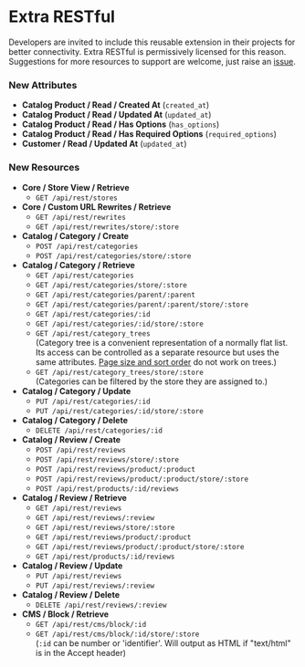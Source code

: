 # Extra RESTful

Developers are invited to include this reusable extension in their projects for better connectivity.
Extra RESTful is permissively licensed for this reason.
Suggestions for more resources to support are welcome,
just raise an [issue](https://github.com/clockworkgeek/Magento-Extra-RESTful/issues).

### New Attributes

- **Catalog Product / Read / Created At** (`created_at`)
- **Catalog Product / Read / Updated At** (`updated_at`)
- **Catalog Product / Read / Has Options** (`has_options`)
- **Catalog Product / Read / Has Required Options** (`required_options`)
- **Customer / Read / Updated At** (`updated_at`)

### New Resources

- **Core / Store View / Retrieve**
  - `GET /api/rest/stores`
- **Core / Custom URL Rewrites / Retrieve**
  - `GET /api/rest/rewrites`
  - `GET /api/rest/rewrites/store/:store`
- **Catalog / Category / Create**
  - `POST /api/rest/categories`
  - `POST /api/rest/categories/store/:store`
- **Catalog / Category / Retrieve**
  - `GET /api/rest/categories`
  - `GET /api/rest/categories/store/:store`
  - `GET /api/rest/categories/parent/:parent`
  - `GET /api/rest/categories/parent/:parent/store/:store`
  - `GET /api/rest/categories/:id`
  - `GET /api/rest/categories/:id/store/:store`
  - `GET /api/rest/category_trees`  
  (Category tree is a convenient representation  of a normally flat list.
  Its access can be controlled as a separate resource but uses the same attributes.
  [Page size and sort order](http://devdocs.magento.com/guides/m1x/api/rest/get_filters.html) do not work on trees.)
  - `GET /api/rest/category_trees/store/:store`  
  (Categories can be filtered by the store they are assigned to.)
- **Catalog / Category / Update**
  - `PUT /api/rest/categories/:id`
  - `PUT /api/rest/categories/:id/store/:store`
- **Catalog / Category / Delete**
  - `DELETE /api/rest/categories/:id`
- **Catalog / Review / Create**
  - `POST /api/rest/reviews`
  - `POST /api/rest/reviews/store/:store`
  - `POST /api/rest/reviews/product/:product`
  - `POST /api/rest/reviews/product/:product/store/:store`
  - `POST /api/rest/products/:id/reviews`
- **Catalog / Review / Retrieve**
  - `GET /api/rest/reviews`
  - `GET /api/rest/reviews/:review`
  - `GET /api/rest/reviews/store/:store`
  - `GET /api/rest/reviews/product/:product`
  - `GET /api/rest/reviews/product/:product/store/:store`
  - `GET /api/rest/products/:id/reviews`
- **Catalog / Review / Update**
  - `PUT /api/rest/reviews`
  - `PUT /api/rest/reviews/:review`
- **Catalog / Review / Delete**
  - `DELETE /api/rest/reviews/:review`
- **CMS / Block / Retrieve**
  - `GET /api/rest/cms/block/:id`
  - `GET /api/rest/cms/block/:id/store/:store`  
  (`:id` can be number or 'identifier'. Will output as HTML if "text/html" is in the Accept header)